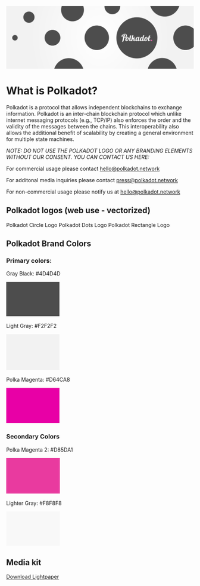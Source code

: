![Banner](https://github.com/mariapaulaweb3/Polkadot_Brand_Assets/blob/master/Banners/polka_Twitter_banner_1500x500.png) 

# What is Polkadot? 

Polkadot is a protocol that allows independent blockchains to exchange information. Polkadot is an inter-chain blockchain protocol which unlike internet messaging protocols (e.g., TCP/IP) also enforces the order and the validity of the messages between the chains. This interoperability also allows the additional benefit of scalability by creating a general environment for multiple state machines.  

*NOTE: DO NOT USE THE POLKADOT LOGO OR ANY BRANDING ELEMENTS WITHOUT OUR CONSENT. YOU CAN CONTACT US HERE:*

For commercial usage please contact <a href="mailto:hello@polkadot.network ">hello@polkadot.network</a>

For additonal media inquiries please contact <a href="mailto:press@polkadot.network ">press@polkadot.network</a>

For non-commercial usage please notify us at <a href="mailto:hello@polkadot.network ">hello@polkadot.network</a>



## Polkadot logos (web use - vectorized) 

Polkadot Circle Logo
Polkadot Dots Logo 
Polkadot Rectangle Logo  


## Polkadot Brand Colors


### Primary colors: 

Gray Black: #4D4D4D

![Gray Black](https://github.com/mariapaulaweb3/Polkadot_Brand_Assets/blob/master/Branding%20elements/colors/Black_Gray_Primary.jpg) 

Light Gray: #F2F2F2

![Light Gray](https://github.com/mariapaulaweb3/Polkadot_Brand_Assets/blob/master/Branding%20elements/colors/Light_Gray_Primary.jpg) 

Polka Magenta: #D64CA8

![Polka Magenta](https://github.com/mariapaulaweb3/Polkadot_Brand_Assets/blob/master/Branding%20elements/colors/Polka_Magenta_Primary.jpg)



### Secondary Colors

Polka Magenta 2: #D85DA1

![Polka Magenta 2](https://github.com/mariapaulaweb3/Polkadot_Brand_Assets/blob/master/Branding%20elements/colors/Polka_Magenta_Secondary.jpg)

Lighter Gray: #F8F8F8

![Lighter Gray](https://github.com/mariapaulaweb3/Polkadot_Brand_Assets/blob/master/Branding%20elements/colors/Lighter_Gray_Secondary.jpg)



## Media kit

<a href="https://github.com/w3f/polkadot-light-paper/blob/master/Polkadot-lightpaper.pdf">Download Lightpaper</a>

